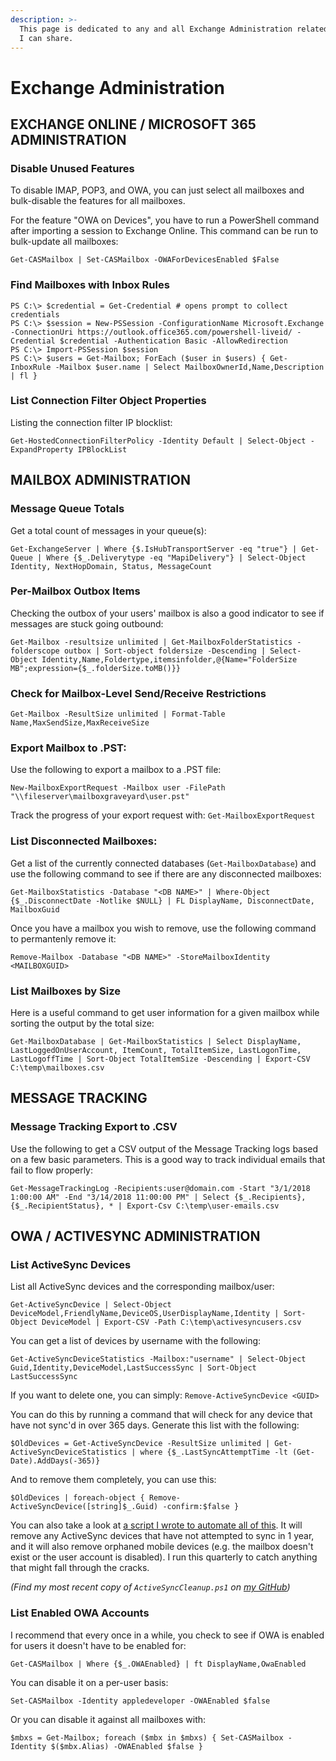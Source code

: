 ```yaml
---
description: >-
  This page is dedicated to any and all Exchange Administration related content
  I can share.
---
```


# Exchange Administration

## EXCHANGE ONLINE / MICROSOFT 365 ADMINISTRATION

### Disable Unused Features

To disable IMAP, POP3, and OWA, you can just select all mailboxes and bulk-disable the features for all mailboxes.

For the feature "OWA on Devices", you have to run a PowerShell command after importing a session to Exchange Online. This command can be run to bulk-update all mailboxes:

```text
Get-CASMailbox | Set-CASMailbox -OWAForDevicesEnabled $False
```

### Find Mailboxes with Inbox Rules

```text
PS C:\> $credential = Get-Credential # opens prompt to collect credentials
PS C:\> $session = New-PSSession -ConfigurationName Microsoft.Exchange -ConnectionUri https://outlook.office365.com/powershell-liveid/ -Credential $credential -Authentication Basic -AllowRedirection
PS C:\> Import-PSSession $session
PS C:\> $users = Get-Mailbox; ForEach ($user in $users) { Get-InboxRule -Mailbox $user.name | Select MailboxOwnerId,Name,Description | fl }
```

### List Connection Filter Object Properties

Listing the connection filter IP blocklist:

```text
Get-HostedConnectionFilterPolicy -Identity Default | Select-Object -ExpandProperty IPBlockList
```



## MAILBOX ADMINISTRATION

### Message Queue Totals

Get a total count of messages in your queue\(s\):

`Get-ExchangeServer | Where {$.IsHubTransportServer -eq "true"} | Get-Queue | Where {$_.Deliverytype -eq "MapiDelivery"} | Select-Object Identity, NextHopDomain, Status, MessageCount`

###  Per-Mailbox Outbox Items

Checking the outbox of your users' mailbox is also a good indicator to see if messages are stuck going outbound:

`Get-Mailbox -resultsize unlimited | Get-MailboxFolderStatistics -folderscope outbox | Sort-object foldersize -Descending | Select-Object Identity,Name,Foldertype,itemsinfolder,@{Name="FolderSize MB";expression={$_.folderSize.toMB()}}`

### Check for Mailbox-Level Send/Receive Restrictions

`Get-Mailbox -ResultSize unlimited | Format-Table Name,MaxSendSize,MaxReceiveSize`

### Export Mailbox to .PST:

Use the following to export a mailbox to a .PST file:

`New-MailboxExportRequest -Mailbox user -FilePath "\\fileserver\mailboxgraveyard\user.pst"`

Track the progress of your export request with: `Get-MailboxExportRequest`

### List Disconnected Mailboxes:

Get a list of the currently connected databases \(`Get-MailboxDatabase`\) and use the following command to see if there are any disconnected mailboxes:

`Get-MailboxStatistics -Database "<DB NAME>" | Where-Object {$_.DisconnectDate -Notlike $NULL} | FL DisplayName, DisconnectDate, MailboxGuid`

Once you have a mailbox you wish to remove, use the following command to permantenly remove it:

`Remove-Mailbox -Database "<DB NAME>" -StoreMailboxIdentity <MAILBOXGUID>`

### List Mailboxes by Size

Here is a useful command to get user information for a given mailbox while sorting the output by the total size:

`Get-MailboxDatabase | Get-MailboxStatistics | Select DisplayName, LastLoggedOnUserAccount, ItemCount, TotalItemSize, LastLogonTime, LastLogoffTime | Sort-Object TotalItemSize -Descending | Export-CSV C:\temp\mailboxes.csv`

## MESSAGE TRACKING

### Message Tracking Export to .CSV

Use the following to get a CSV output of the Message Tracking logs based on a few basic parameters. This is a good way to track individual emails that fail to flow properly:

`Get-MessageTrackingLog -Recipients:user@domain.com -Start "3/1/2018 1:00:00 AM" -End "3/14/2018 11:00:00 PM" | Select {$_.Recipients}, {$_.RecipientStatus}, * | Export-Csv C:\temp\user-emails.csv`

## OWA / ACTIVESYNC ADMINISTRATION

### List ActiveSync Devices

List all ActiveSync devices and the corresponding mailbox/user:

`Get-ActiveSyncDevice | Select-Object DeviceModel,FriendlyName,DeviceOS,UserDisplayName,Identity | Sort-Object DeviceModel | Export-CSV -Path C:\temp\activesyncusers.csv`

You can get a list of devices by username with the following:

`Get-ActiveSyncDeviceStatistics -Mailbox:"username" | Select-Object Guid,Identity,DeviceModel,LastSuccessSync | Sort-Object LastSuccessSync`

If you want to delete one, you can simply: `Remove-ActiveSyncDevice <GUID>`

You can do this by running a command that will check for any device that have not sync'd in over 365 days. Generate this list with the following:

`$OldDevices = Get-ActiveSyncDevice -ResultSize unlimited | Get-ActiveSyncDeviceStatistics | where {$_.LastSyncAttemptTime -lt (Get-Date).AddDays(-365)}`

And to remove them completely, you can use this:

`$OldDevices | foreach-object { Remove-ActiveSyncDevice([string]$_.Guid) -confirm:$false }`

You can also take a look at [a script I wrote to automate all of this](https://github.com/burmat/burmatscripts/blob/master/powershell/ActiveSyncCleanup.ps1). It will remove any ActiveSync devices that have not attempted to sync in 1 year, and it will also remove orphaned mobile devices \(e.g. the mailbox doesn't exist or the user account is disabled\). I run this quarterly to catch anything that might fall through the cracks.

_\(Find my most recent copy of `ActiveSyncCleanup.ps1` on_ [_my GitHub_](https://github.com/burmat/burmatscripts/blob/master/powershell/ActiveSyncCleanup.ps1)_\)_

### List Enabled OWA Accounts

I recommend that every once in a while, you check to see if OWA is enabled for users it doesn't have to be enabled for:

`Get-CASMailbox | Where {$_.OWAEnabled} | ft DisplayName,OwaEnabled`

You can disable it on a per-user basis:

`Set-CASMailbox -Identity appledeveloper -OWAEnabled $false`

Or you can disable it against all mailboxes with:

`$mbxs = Get-Mailbox; foreach ($mbx in $mbxs) { Set-CASMailbox -Identity $($mbx.Alias) -OWAEnabled $false }`

